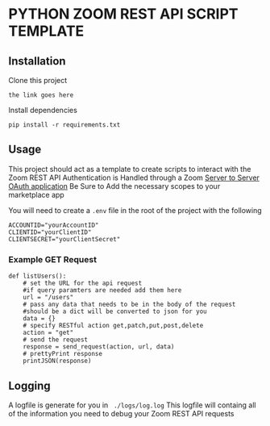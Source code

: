 # PYTHON ZOOM REST API SCRIPT TEMPLATE

## Installation
Clone this project
```
the link goes here
```
Install dependencies
```
pip install -r requirements.txt
```

## Usage
This project should act as a template to create scripts to interact with the Zoom REST API
Authentication is Handled through a Zoom [Server to Server OAuth application](https://marketplace.zoom.us/docs/guides/build/server-to-server-oauth-app/)
Be Sure to Add the necessary scopes to your marketplace app

You will need to create a ```.env``` file  in the root of the project with the following
```
ACCOUNTID="yourAccountID"
CLIENTID="yourClientID"
CLIENTSECRET="yourClientSecret"
```
### Example GET Request
```
def listUsers():
    # set the URL for the api request
    #if query paramters are needed add them here
    url = "/users"
    # pass any data that needs to be in the body of the request
    #should be a dict will be converted to json for you
    data = {}
    # specify RESTful action get,patch,put,post,delete
    action = "get"
    # send the request
    response = send_request(action, url, data)
    # prettyPrint response
    printJSON(response)
```
## Logging
A logfile is generate for you in ``` ./logs/log.log```
This logfile will containg all of the information you need to debug your Zoom REST API requests
